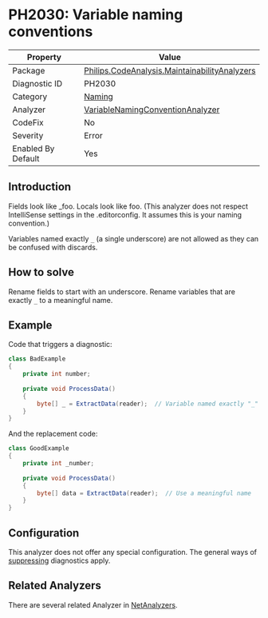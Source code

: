 # PH2030: Variable naming conventions

| Property | Value  |
|--|--|
| Package | [Philips.CodeAnalysis.MaintainabilityAnalyzers](https://www.nuget.org/packages/Philips.CodeAnalysis.MaintainabilityAnalyzers) |
| Diagnostic ID | PH2030 |
| Category  | [Naming](../Naming.md) |
| Analyzer | [VariableNamingConventionAnalyzer](https://github.com/philips-software/roslyn-analyzers/blob/main/Philips.CodeAnalysis.MaintainabilityAnalyzers/Naming/VariableNamingConventionAnalyzer.cs)
| CodeFix  | No |
| Severity | Error |
| Enabled By Default | Yes |

## Introduction

Fields look like _foo. Locals look like foo. (This analyzer does not respect IntelliSense settings in the .editorconfig. It assumes this is your naming convention.)

Variables named exactly `_` (a single underscore) are not allowed as they can be confused with discards.

## How to solve

Rename fields to start with an underscore.
Rename variables that are exactly `_` to a meaningful name.

## Example

Code that triggers a diagnostic:
``` cs
class BadExample
{
    private int number;
    
    private void ProcessData()
    {
        byte[] _ = ExtractData(reader);  // Variable named exactly "_"
    }
}

```

And the replacement code:
``` cs
class GoodExample
{
    private int _number;
    
    private void ProcessData()
    {
        byte[] data = ExtractData(reader);  // Use a meaningful name
    }
}

```

## Configuration

This analyzer does not offer any special configuration. The general ways of [suppressing](https://learn.microsoft.com/en-us/dotnet/fundamentals/code-analysis/suppress-warnings) diagnostics apply.

## Related Analyzers

There are several related Analyzer in [NetAnalyzers](https://learn.microsoft.com/en-us/dotnet/fundamentals/code-analysis/style-rules/naming-rules).
